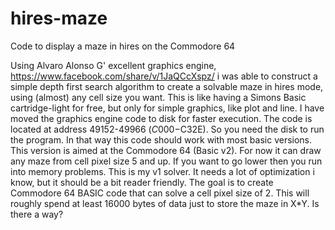 # hires-maze
Code to display a maze in hires on the Commodore 64

Using Alvaro Alonso G' excellent graphics engine,
https://www.facebook.com/share/v/1JaQCcXspz/
i was able to construct a simple depth first search algorithm
to create a solvable maze in hires mode, using (almost) any cell size you want.
This is like having a Simons Basic cartridge-light for free, but only for simple graphics, like plot and line.
I have moved the graphics engine code to disk for faster execution.
The code is located at address 49152-49966 ($C000-$C32E).
So you need the disk to run the program.
In that way this code should work with most basic versions.
This version is aimed at the Commodore 64 (Basic v2).
For now it can draw any maze from cell pixel size 5 and up.
If you want to go lower then you run into memory problems.
This is my v1 solver. It needs a lot of optimization i know, but it should be a bit reader friendly.
The goal is to create Commodore 64 BASIC code that can solve a cell pixel size of 2. This will roughly spend at least 16000 bytes of data just to store the maze in X*Y.
Is there a way?
